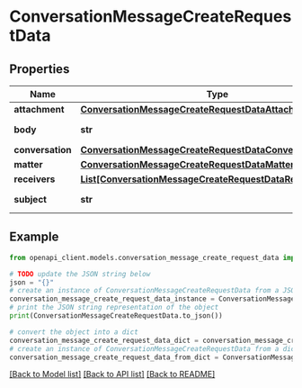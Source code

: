 # ConversationMessageCreateRequestData


## Properties

Name | Type | Description | Notes
------------ | ------------- | ------------- | -------------
**attachment** | [**ConversationMessageCreateRequestDataAttachment**](ConversationMessageCreateRequestDataAttachment.md) |  | [optional] 
**body** | **str** | The body value. | 
**conversation** | [**ConversationMessageCreateRequestDataConversation**](ConversationMessageCreateRequestDataConversation.md) |  | [optional] 
**matter** | [**ConversationMessageCreateRequestDataMatter**](ConversationMessageCreateRequestDataMatter.md) |  | [optional] 
**receivers** | [**List[ConversationMessageCreateRequestDataReceiversInner]**](ConversationMessageCreateRequestDataReceiversInner.md) |  | 
**subject** | **str** | The subject value. | 

## Example

```python
from openapi_client.models.conversation_message_create_request_data import ConversationMessageCreateRequestData

# TODO update the JSON string below
json = "{}"
# create an instance of ConversationMessageCreateRequestData from a JSON string
conversation_message_create_request_data_instance = ConversationMessageCreateRequestData.from_json(json)
# print the JSON string representation of the object
print(ConversationMessageCreateRequestData.to_json())

# convert the object into a dict
conversation_message_create_request_data_dict = conversation_message_create_request_data_instance.to_dict()
# create an instance of ConversationMessageCreateRequestData from a dict
conversation_message_create_request_data_from_dict = ConversationMessageCreateRequestData.from_dict(conversation_message_create_request_data_dict)
```
[[Back to Model list]](../README.md#documentation-for-models) [[Back to API list]](../README.md#documentation-for-api-endpoints) [[Back to README]](../README.md)


